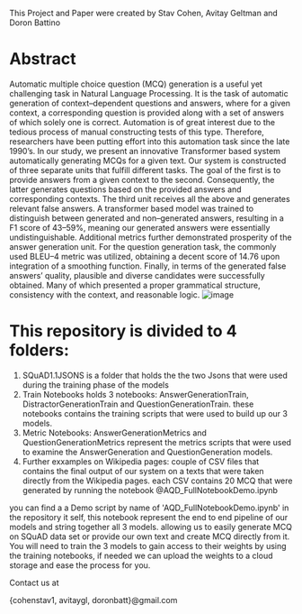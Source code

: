 This Project and Paper were created by Stav Cohen, Avitay Geltman and Doron Battino

# Abstract 

Automatic multiple choice question (MCQ) generation is a useful yet challenging task in Natural Language Processing. It is the task of automatic generation of context–dependent questions and answers, where for a given context, a corresponding question is provided along with a set of answers of which solely one is correct. Automation is of great interest due to the tedious process of manual constructing tests of this type. Therefore, researchers have been putting effort into this automation task since the late 1990’s. In our study, we present an innovative Transformer based system automatically generating MCQs for a given text. Our system is constructed of three separate units that fulfill different tasks. The goal of the first is to provide answers from a given context to the second. Consequently, the latter generates questions based on the provided answers and corresponding contexts. The third unit receives all the above and generates relevant false answers. A transformer based model was trained to distinguish between generated and non–generated answers, resulting in a F1 score of 43–59%, meaning our generated answers were essentially undistinguishable. Additional metrics further demonstrated prosperity of the answer generation unit. For the question generation task, the commonly used BLEU–4 metric was utilized, obtaining a decent score of 14.76 upon integration of a smoothing function. Finally, in terms of the generated false answers’ quality, plausible and diverse candidates were successfully obtained. Many of which presented a proper grammatical structure, consistency with the context, and reasonable logic.
![image](https://user-images.githubusercontent.com/26565498/160733754-97f1aac2-64ef-47a0-a8c3-b71f0647b6bc.png)
# This repository is divided to 4 folders:

1. SQuAD1.1JSONS is a folder that holds the the two Jsons that were used during the training phase of the models
2. Train Notebooks holds 3 notebooks: AnswerGenerationTrain, DistractorGenerationTrain and QuestionGenerationTrain. these notebooks contains the training scripts that were used to build up our 3 models.
3. Metric Notebooks: AnswerGenerationMetrics and QuestionGenerationMetrics represent the metrics scripts that were used to examine the AnswerGeneration and QuestionGeneration models.
4. Further exxamples on Wikipedia pages: couple of CSV files that contains the final output of our system on a texts that were taken directly from the Wikipedia pages. each CSV contains 20 MCQ that were generated by running the notebook @AQD_FullNotebookDemo.ipynb

you can find a a Demo script by name of 'AQD_FullNotebookDemo.ipynb' in the repository it self, this notebook represent the end to end pipeline of our models and string together all 3 models.
allowing us to easily generate MCQ on SQuAD data set or provide our own text and create MCQ directly from it.
You will need to train the 3 models to gain access to their weights by using the training notebooks, if needed we can upload the weights to a cloud storage and ease the process for you.

Contact us at

{cohenstav1, avitaygl, doronbatt}@gmail.com
